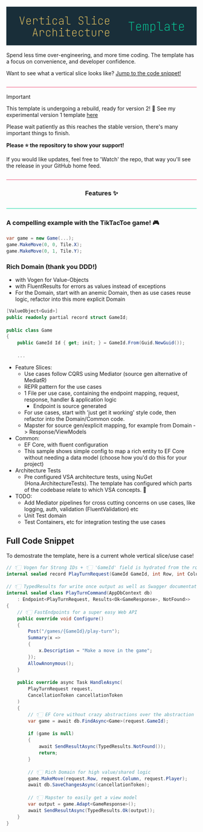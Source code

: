 [![](docs/banner-tall.png)](https://github.com/Hona/VerticalSliceArchitecture)

Spend less time over-engineering, and more time coding. The template has a focus on convenience, and developer confidence.

Want to see what a vertical slice looks like? [Jump to the code snippet!](#full-code-snippet)

<p align="center">
    <img src="docs/divider-primary.png" />
</p>

> [!IMPORTANT]
> This template is undergoing a rebuild, ready for version 2! 🥳 See my experimental version 1 template [here](https://github.com/SSWConsulting/SSW.VerticalSliceArchitecture)
>
> Please wait patiently as this reaches the stable version, there's many important things to finish.
>
> **Please ⭐ the repository to show your support!**
>
> If you would like updates, feel free to 'Watch' the repo, that way you'll see the release in your GitHub home feed.

<p align="center">
    <img src="docs/divider-primary.png" />
</p>

<h3 align="center"><strong>Features ✨</strong></h3>

<p align="center">
    <img src="docs/divider-secondary.png" />
</p>

### A compelling example with the TikTacToe game! 🎮

```cs
var game = new Game(...);
game.MakeMove(0, 0, Tile.X);
game.MakeMove(0, 1, Tile.Y);
```

### Rich Domain (thank you DDD!)

- with Vogen for Value-Objects
- with FluentResults for errors as values instead of exceptions
- For the Domain, start with an anemic Domain, then as use cases reuse logic, refactor into this more explicit Domain

```cs
[ValueObject<Guid>]
public readonly partial record struct GameId;

public class Game
{
    public GameId Id { get; init; } = GameId.From(Guid.NewGuid());

    ...
```
    
- Feature Slices:
    - Use cases follow CQRS using Mediator (source gen alternative of MediatR)
    - REPR pattern for the use cases
    - 1 File per use case, containing the endpoint mapping, request, response, handler & application logic
        - Endpoint is source generated
    - For use cases, start with 'just get it working' style code, then refactor into the Domain/Common code.
    - Mapster for source gen/explicit mapping, for example from Domain -> Response/ViewModels
- Common:
    - EF Core, with fluent configuration
    - This sample shows simple config to map a rich entity to EF Core without needing a data model (choose how you'd do this for your project)
- Architecture Tests
    - Pre configured VSA architecture tests, using NuGet (Hona.ArchitectureTests). The template has configured which parts of the codebase relate to which VSA concepts. 🚀
- TODO:
    - Add Mediator pipelines for cross cutting concerns on use cases, like logging, auth, validation (FluentValidation) etc 
    - Unit Test domain
    - Test Containers, etc for integration testing the use cases

## Full Code Snippet

To demostrate the template, here is a current whole vertical slice/use case!

```cs
// 👇🏻 Vogen for Strong IDs + 👇🏻 'GameId' field is hydrated from the route parameter
internal sealed record PlayTurnRequest(GameId GameId, int Row, int Column, Tile Player);

// 👇🏻 TypedResults for write once output as well as Swagger documentation
internal sealed class PlayTurnCommand(AppDbContext db)
    : Endpoint<PlayTurnRequest, Results<Ok<GameResponse>, NotFound>>
{
    // 👇🏻 FastEndpoints for a super easy Web API
    public override void Configure()
    {
        Post("/games/{GameId}/play-turn");
        Summary(x =>
        {
            x.Description = "Make a move in the game";
        });
        AllowAnonymous();
    }

    public override async Task HandleAsync(
        PlayTurnRequest request,
        CancellationToken cancellationToken
    )
    {
        // 👇🏻 EF Core without crazy abstractions over the abstraction
        var game = await db.FindAsync<Game>(request.GameId);

        if (game is null)
        {
            await SendResultAsync(TypedResults.NotFound());
            return;
        }

        // 👇🏻 Rich Domain for high value/shared logic
        game.MakeMove(request.Row, request.Column, request.Player);
        await db.SaveChangesAsync(cancellationToken);

        // 👇🏻 Mapster to easily get a view model
        var output = game.Adapt<GameResponse>();
        await SendResultAsync(TypedResults.Ok(output));
    }
}
```
